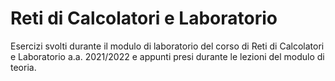 # Reti di Calcolatori e Laboratorio
Esercizi svolti durante il modulo di laboratorio del corso di Reti di Calcolatori e Laboratorio a.a. 2021/2022 e appunti presi durante le lezioni del modulo di teoria.